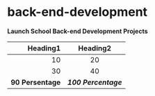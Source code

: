 # back-end-development

**Launch School Back-end Development Projects**

| Heading1 | Heading2
|    ---:  |  :----:
|    10    |  20    
|    30    |  40
| **90 Persentage**  | **_100 Percentage_**
